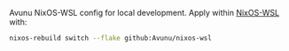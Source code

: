 Avunu NixOS-WSL config for local development. Apply within [NixOS-WSL](https://github.com/nix-community/NixOS-WSL) with:
```bash
nixos-rebuild switch --flake github:Avunu/nixos-wsl
```
